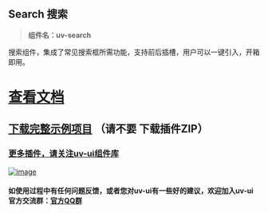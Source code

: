 ## Search 搜索 

> **组件名：uv-search**

搜索组件，集成了常见搜索框所需功能，支持前后插槽，用户可以一键引入，开箱即用。

# <a href="https://www.uvui.cn/components/search.html" target="_blank">查看文档</a>

## [下载完整示例项目](https://ext.dcloud.net.cn/plugin?name=uv-ui) <span>（请不要 下载插件ZIP）</span>

### [更多插件，请关注uv-ui组件库](https://ext.dcloud.net.cn/plugin?name=uv-ui)

<a href="https://ext.dcloud.net.cn/plugin?name=uv-ui" target="_blank">

![image](https://mp-a667b617-c5f1-4a2d-9a54-683a67cff588.cdn.bspapp.com/uv-ui/banner.png)

</a>

#### 如使用过程中有任何问题反馈，或者您对uv-ui有一些好的建议，欢迎加入uv-ui官方交流群：<a href="https://www.uvui.cn/components/addQQGroup.html" target="_blank">官方QQ群</a>